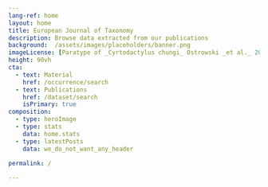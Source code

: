 ```yaml
---
lang-ref: home
layout: home
title: European Journal of Taxonomy
description: Browse data extracted from our publications
background:  /assets/images/placeholders/banner.png
imageLicense: [Paratype of _Cyrtodactylus chungi_ Ostrowski _et al._ 2021](https://gbif.org/occurrence/3015414302) from [A new _Cyrtodactylus_ (Squamata: Gekkonidae) from Binh Thuan Province, southern Vietnam](/dataset/786e641d-25ba-42e0-a57e-74ab944674ed)
height: 90vh
cta:
  - text: Material
    href: /occurrence/search
  - text: Publications
    href: /dataset/search
    isPrimary: true
composition:
  - type: heroImage
  - type: stats
    data: home.stats
  - type: latestPosts
    data: we_do_not_want_any_header
    
permalink: /

---
```


